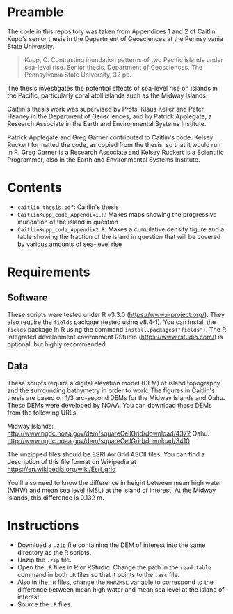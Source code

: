 # Preamble

The code in this repository was taken from Appendices 1 and 2 of Caitlin Kupp's senior thesis in the Department of Geosciences at the Pennsylvania State University.  

> Kupp, C.  Contrasting inundation patterns of two Pacific islands under sea-level rise.  Senior thesis, Department of Geosciences, The Pennsylvania State University, 32 pp.  

The thesis investigates the potential effects of sea-level rise on islands in the Pacific, particularly coral atoll islands such as the Midway Islands.  

Caitlin's thesis work was supervised by Profs. Klaus Keller and Peter Heaney in the Department of Geosciences, and by Patrick Applegate, a Research Associate in the Earth and Environmental Systems Institute.  

Patrick Applegate and Greg Garner contributed to Caitlin's code.  Kelsey Ruckert formatted the code, as copied from the thesis, so that it would run in R.  Greg Garner is a Research Associate and Kelsey Ruckert is a Scientific Programmer, also in the Earth and Environmental Systems Institute.  

# Contents

* `caitlin_thesis.pdf`: Caitlin's thesis
* `CaitlinKupp_code_Appendix1.R`: Makes maps showing the progressive inundation of the island in question
* `CaitlinKupp_code_Appendix2.R`: Makes a cumulative density figure and a table showing the fraction of the island in question that will be covered by various amounts of sea-level rise

# Requirements

## Software

These scripts were tested under R v3.3.0 (https://www.r-project.org/).  They also require the `fields` package (tested using v8.4-1).  You can install the `fields` package in R using the command `install.packages("fields")`.  The R integrated development environment RStudio (https://www.rstudio.com/) is optional, but highly recommended.  

## Data

These scripts require a digital elevation model (DEM) of island topography and the surrounding bathymetry in order to work.  The figures in Caitlin's thesis are based on 1/3 arc-second DEMs for the Midway Islands and Oahu.  These DEMs were developed by NOAA.  You can download these DEMs from the following URLs.  

Midway Islands: http://www.ngdc.noaa.gov/dem/squareCellGrid/download/4372
Oahu: http://www.ngdc.noaa.gov/dem/squareCellGrid/download/3410

The unzipped files should be ESRI ArcGrid ASCII files.  You can find a description of this file format on Wikipedia at https://en.wikipedia.org/wiki/Esri_grid

You'll also need to know the difference in height between mean high water (MHW) and mean sea level (MSL) at the island of interest.  At the Midway Islands, this difference is 0.132 m.  

# Instructions

* Download a `.zip` file containing the DEM of interest into the same directory as the R scripts.
* Unzip the `.zip` file.
* Open the `.R` files in R or RStudio.  Change the path in the `read.table` command in both `.R` files so that it points to the `.asc` file.  
* Also in the `.R` files, change the `MHW2MSL` variable to correspond to the difference between mean high water and mean sea level at the island of interest.  
* Source the `.R` files.  

